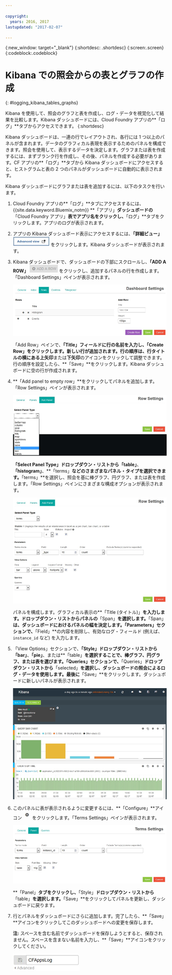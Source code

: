 ```yaml
---

copyright:
  years: 2016, 2017
lastupdated: "2017-02-07"

---
```


{:new_window: target="_blank"}
{:shortdesc: .shortdesc}
{:screen:.screen}
{:codeblock:.codeblock}


# Kibana での照会からの表とグラフの作成
{: #logging_kibana_tables_graphs}


Kibana を使用して、照会のグラフと表を作成し、ログ・データを視覚化して結果を比較します。Kibana ダッシュボードには、Cloud Foundry アプリの**「ログ」**タブからアクセスできます。
{:shortdesc}

Kibana ダッシュボードは、一連の行でレイアウトされ、各行には 1 つ以上のパネルが含まれます。データのグラフィカル表現を表示するためのパネルを構成できます。照会を使用して、表示するデータを決定します。グラフまたは表を作成するには、まずブランク行を作成し、その後、パネルを作成する必要があります。CF アプリの**「ログ」**タブから Kibana ダッシュボードにアクセスすると、ヒストグラムと表の 2 つのパネルがダッシュボードに自動的に表示されます。

Kibana ダッシュボードにグラフまたは表を追加するには、以下のタスクを行います。

1. Cloud Foundry アプリの**「ログ」**タブにアクセスするには、{{site.data.keyword.Bluemix_notm}} **「アプリ」**ダッシュボードの**「Cloud Foundry アプリ」**表でアプリ名をクリックし、**「ログ」**タブをクリックします。アプリのログが表示されます。

2. アプリの Kibana ダッシュボード表示にアクセスするには、**「詳細ビュー」** ![「詳細ビュー」リンク](images/logging_advanced_view.jpg "「詳細ビュー」リンク") をクリックします。Kibana ダッシュボードが表示されます。

3. Kibana ダッシュボードで、ダッシュボードの下部にスクロールし、**「ADD A ROW」** ![「ADD A ROW」アイコン](images/logging_add_row.jpg "「ADD A ROW」アイコン") をクリックし、追加するパネルの行を作成します。「Dashboard Settings」ペインが表示されます。 
	
	![「Dashboard Settings」ペイン](images/logging_dashboard_settings.jpg "「Dashboard Settings」ペイン")
	
	「Add Row」ペインで、**「Title」**フィールドに行の名前を入力し、**「Create Row」**をクリックします。新しい行が追加されます。行の順序は、行タイトルの横にある**上矢印**または**下矢印**のアイコンをクリックして調整できます。行の順序を設定したら、**「Save」**をクリックします。Kibana ダッシュボードに空の行が作成されます。

4. **「Add panel to empty row」**をクリックしてパネルを追加します。「Row Settings」ペインが表示されます。

    ![「Row Settings」ペイン](images/logging_row_settings.jpg "「Row Settings」ペイン")
	
	**「Select Panel Type」**ドロップダウン・リストから**「table」**、**「histogram」**、**「terms」**などのさまざまなパネル・タイプを選択できます。**「terms」**を選択し、照会を基に棒グラフ、円グラフ、または表を作成します。「Row Settings」ペインにさまざまな構成オプションが表示されます。
	
	![「Row Settings」ペインにおけるパネルの追加](images/logging_add_panel.jpg "「Row Settings」ペインにおけるパネルの追加")
	
	パネルを構成します。グラフィカル表示の**「Title (タイトル)」**を入力します。ドロップダウン・リストからパネルの**「Span」**を選択します。**「Span」**は、ダッシュボードにおけるパネルの幅を決定します。「Parameters」セクションで、**「Field」**の内容を削除し、有効なログ・フィールド (例えば、`instance_id` など) を入力します。 

5. 「View Options」セクションで、**「Style」**ドロップダウン・リストから**「bar」**、**「pie」**、または**「table」**を選択することで、棒グラフ、円グラフ、または表を選びます。「Queries」セクションで、**「Queries」**ドロップダウン・リストから**「selected」**を選択し、ダッシュボードの照会によるログ・データを使用します。最後に**「Save」**をクリックします。ダッシュボードに新しいパネルが表示されます。

	![棒グラフを含むパネルが表示されたダッシュボード](images/logging_bar_chart_panel.jpg "棒グラフを含むパネルが表示されたダッシュボード")
	
6. このパネルに表が表示されるように変更するには、**「Configure」**アイコン ![「Configure」アイコン](images/logging_dashboard_config_panel.jpg "「Configure」アイコン") をクリックします。「Terms Settings」ペインが表示されます。 

	![「Terms Settings」ペイン](images/logging_terms_settings.jpg "「Terms Settings」ペイン")
	
	**「Panel」**タブをクリックし、**「Style」**ドロップダウン・リストから**「table」**を選択します。**「Save」**をクリックしてパネルを更新し、ダッシュボードに戻ります。

7. 行とパネルをダッシュボードにさらに追加します。完了したら、**「Save」**アイコンをクリックしてこのダッシュボードへの変更を保存します。

    **注:** スペースを含む名前でダッシュボードを保存しようとすると、保存されません。スペースを含まない名前を入力し、**「Save」**アイコンをクリックしてください。

    ![ダッシュボード名の保存](images/logging_save_dashboard.jpg "ダッシュボード名の保存") 


